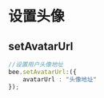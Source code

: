 # 设置头像

## setAvatarUrl

```typescript
//设置用户头像地址
bee.setAvatarUrl:({
    avatarUrl : "头像地址"
});
```

